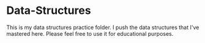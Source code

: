 # Data-Structures
This is my data structures practice folder. I push the data structures that I've mastered here. Please feel free to use it for educational purposes.
